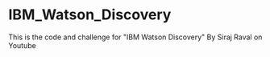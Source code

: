 # IBM_Watson_Discovery
This is the code and challenge for "IBM Watson Discovery" By Siraj Raval on Youtube
